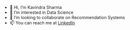 - 👋 Hi, I’m Kavindra Sharma
- 👀 I’m interested in Data Science
- 💞️ I’m looking to collaborate on Recommendation Systems
- 📫 You can reach me at [LinkedIn](https://www.linkedin.com/in/kskavindra/)

<!---
kskavi/kskavi is a ✨ special ✨ repository because its `README.md` (this file) appears on your GitHub profile.
You can click the Preview link to take a look at your changes.
--->
